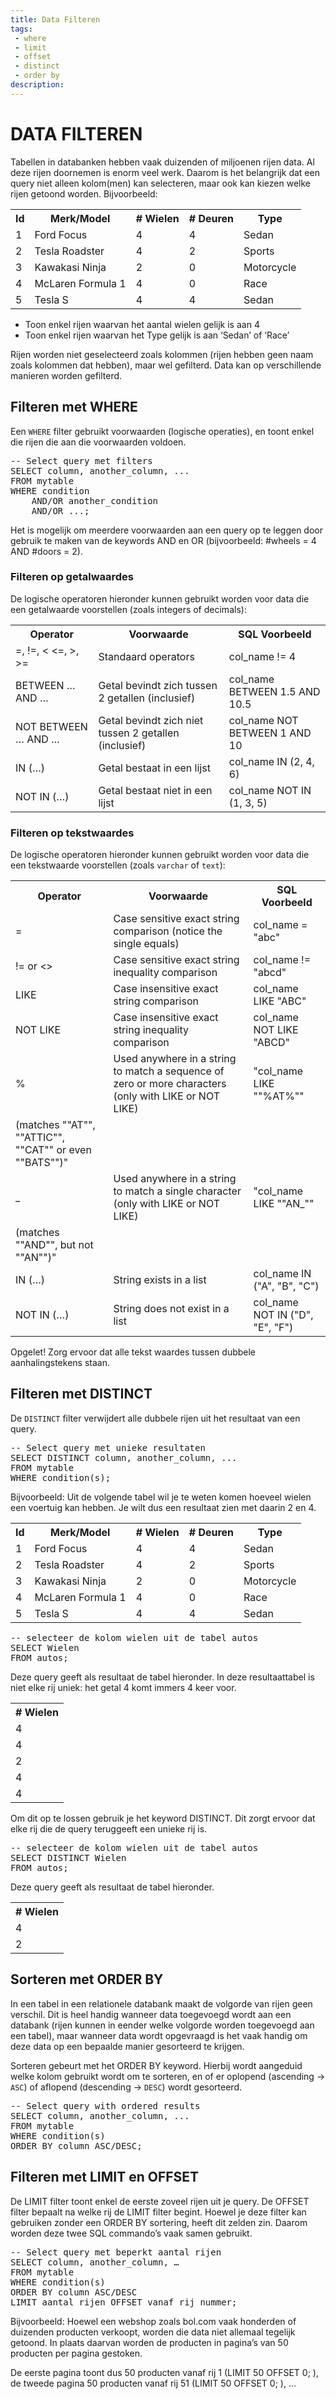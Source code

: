 ```yaml
---
title: Data Filteren
tags: 
 - where
 - limit
 - offset
 - distinct
 - order by
description: 
---
```


# DATA FILTEREN

Tabellen in databanken hebben vaak duizenden of miljoenen rijen data. Al deze rijen doornemen is enorm veel werk. Daarom is het belangrijk dat een query niet alleen kolom(men) kan selecteren, maar ook kan kiezen welke rijen getoond worden. Bijvoorbeeld:


<table>
   <tr>
      <th>Id</th>
      <th>Merk/Model</th>
      <th># Wielen</th>
      <th># Deuren</th>
      <th>Type</th>
   </tr>
   <tr>
      <td>1</td>
      <td>Ford Focus</td>
      <td>4</td>
      <td>4</td>
      <td>Sedan</td>
   </tr>
   <tr>
      <td>2</td>
      <td>Tesla Roadster</td>
      <td>4</td>
      <td>2</td>
      <td>Sports</td>
   </tr>
   <tr>
      <td>3</td>
      <td>Kawakasi Ninja</td>
      <td>2</td>
      <td>0</td>
      <td>Motorcycle</td>
   </tr>
   <tr>
      <td>4</td>
      <td>McLaren Formula 1</td>
      <td>4</td>
      <td>0</td>
      <td>Race</td>
   </tr>
   <tr>
      <td>5</td>
      <td>Tesla S</td>
      <td>4</td>
      <td>4</td>
      <td>Sedan</td>
   </tr>
</table>

 - Toon enkel rijen waarvan het aantal wielen gelijk is aan 4
 - Toon enkel rijen waarvan het Type gelijk is aan ‘Sedan’ of ‘Race’

Rijen worden niet geselecteerd zoals kolommen (rijen hebben geen naam zoals kolommen dat hebben), maar wel gefilterd. Data kan op verschillende manieren worden gefilterd.

## Filteren met WHERE

Een `WHERE` filter gebruikt voorwaarden (logische operaties), en toont enkel die rijen die aan die voorwaarden voldoen.

<pre class="linenums lang-sql">
-- Select query met filters
SELECT column, another_column, ...
FROM mytable
WHERE condition
    AND/OR another_condition
    AND/OR ...;
</pre>

Het is mogelijk om meerdere voorwaarden aan een query op te leggen door gebruik te maken van de keywords AND en OR (bijvoorbeeld: #wheels = 4 AND #doors = 2). 

### Filteren op getalwaardes

De logische operatoren hieronder kunnen gebruikt worden voor data die een getalwaarde voorstellen (zoals integers of decimals):

<table>
   <tr>
      <th>Operator</th>
      <th>Voorwaarde</th>
      <th>SQL Voorbeeld</th>
   </tr>
   <tr>
      <td>=, !=, < <=, >, >=</td>
      <td>Standaard operators</td>
      <td>col_name != 4</td>
   </tr>
   <tr>
      <td>BETWEEN … AND …</td>
      <td>Getal bevindt zich tussen 2 getallen (inclusief)</td>
      <td>col_name BETWEEN 1.5 AND 10.5</td>
   </tr>
   <tr>
      <td>NOT BETWEEN … AND …</td>
      <td>Getal bevindt zich niet tussen 2 getallen (inclusief)</td>
      <td>col_name NOT BETWEEN 1 AND 10</td>
   </tr>
   <tr>
      <td>IN (…)</td>
      <td>Getal bestaat in een lijst</td>
      <td>col_name IN (2, 4, 6)</td>
   </tr>
   <tr>
      <td>NOT IN (…)</td>
      <td>Getal bestaat niet in een lijst</td>
      <td>col_name NOT IN (1, 3, 5)</td>
   </tr>
</table>

### Filteren op tekstwaardes

De logische operatoren hieronder kunnen gebruikt worden voor data die een tekstwaarde voorstellen (zoals `varchar` of `text`):
<table>
   <tr>
      <th>Operator</th>
      <th>Voorwaarde</th>
      <th>SQL Voorbeeld</th>
   </tr>
   <tr>
      <td>=</td>
      <td>Case sensitive exact string comparison (notice the single equals)</td>
      <td>col_name = "abc"</td>
   </tr>
   <tr>
      <td>!= or <></td>
      <td>Case sensitive exact string inequality comparison</td>
      <td>col_name != "abcd"</td>
   </tr>
   <tr>
      <td>LIKE</td>
      <td>Case insensitive exact string comparison</td>
      <td>col_name LIKE "ABC"</td>
   </tr>
   <tr>
      <td>NOT LIKE</td>
      <td>Case insensitive exact string inequality comparison</td>
      <td>col_name NOT LIKE "ABCD"</td>
   </tr>
   <tr>
      <td>%</td>
      <td>Used anywhere in a string to match a sequence of zero or more characters (only with LIKE or NOT LIKE)</td>
      <td>"col_name LIKE ""%AT%""</td>
   </tr>
   <tr>
      <td>(matches ""AT"", ""ATTIC"", ""CAT"" or even ""BATS"")"</td>
   </tr>
   <tr>
      <td>_</td>
      <td>Used anywhere in a string to match a single character (only with LIKE or NOT LIKE)</td>
      <td>"col_name LIKE ""AN_""</td>
   </tr>
   <tr>
      <td>(matches ""AND"", but not ""AN"")"</td>
   </tr>
   <tr>
      <td>IN (…)</td>
      <td>String exists in a list</td>
      <td>col_name IN ("A", "B", "C")</td>
   </tr>
   <tr>
      <td>NOT IN (…)</td>
      <td>String does not exist in a list</td>
      <td>col_name NOT IN ("D", "E", "F")</td>
   </tr>
</table>

Opgelet! Zorg ervoor dat alle tekst waardes tussen dubbele aanhalingstekens staan. 

## Filteren met DISTINCT

De `DISTINCT` filter verwijdert alle dubbele rijen uit het resultaat van een query.

<pre class="linenums lang-sql">
-- Select query met unieke resultaten
SELECT DISTINCT column, another_column, ...
FROM mytable
WHERE condition(s);
</pre>

Bijvoorbeeld:
Uit de volgende tabel wil je te weten komen hoeveel wielen een voertuig kan hebben. Je wilt dus een resultaat zien met daarin 2 en 4.

<table>
   <tr>
      <th>Id</th>
      <th>Merk/Model</th>
      <th># Wielen</th>
      <th># Deuren</th>
      <th>Type</th>
   </tr>
   <tr>
      <td>1</td>
      <td>Ford Focus</td>
      <td>4</td>
      <td>4</td>
      <td>Sedan</td>
   </tr>
   <tr>
      <td>2</td>
      <td>Tesla Roadster</td>
      <td>4</td>
      <td>2</td>
      <td>Sports</td>
   </tr>
   <tr>
      <td>3</td>
      <td>Kawakasi Ninja</td>
      <td>2</td>
      <td>0</td>
      <td>Motorcycle</td>
   </tr>
   <tr>
      <td>4</td>
      <td>McLaren Formula 1</td>
      <td>4</td>
      <td>0</td>
      <td>Race</td>
   </tr>
   <tr>
      <td>5</td>
      <td>Tesla S</td>
      <td>4</td>
      <td>4</td>
      <td>Sedan</td>
   </tr>
</table>

<pre class="linenums lang-sql">
-- selecteer de kolom wielen uit de tabel autos
SELECT Wielen
FROM autos;
</pre>

Deze query geeft als resultaat de tabel hieronder. In deze resultaattabel is niet elke rij uniek: het getal 4 komt immers 4 keer voor.

<table>
   <tr>
      <th> # Wielen</th>
   </tr>
   <tr>
      <td>4</td>
   </tr>
   <tr>
      <td>4</td>
   </tr>
   <tr>
      <td>2</td>
   </tr>
   <tr>
      <td>4</td>
   </tr>
   <tr>
      <td>4</td>
   </tr>
</table>

Om dit op te lossen gebruik je het keyword DISTINCT. Dit zorgt ervoor dat elke rij die de query teruggeeft een unieke rij is. 

<pre class="linenums lang-sql">
-- selecteer de kolom wielen uit de tabel autos
SELECT DISTINCT Wielen
FROM autos;
</pre>

Deze query geeft als resultaat de tabel hieronder.

<table>
   <tr>
      <th> # Wielen</th>
   </tr>
   <tr>
      <td>4</td>
   </tr>
   <tr>
      <td>2</td>
   </tr>
</table>

## Sorteren met ORDER BY

In een tabel in een relationele databank maakt de volgorde van rijen geen verschil. Dit is heel handig wanneer data toegevoegd wordt aan een databank (rijen kunnen in eender welke volgorde worden toegevoegd aan een tabel), maar wanneer data wordt opgevraagd is het vaak handig om deze data op een bepaalde manier gesorteerd te krijgen.

Sorteren gebeurt met het ORDER BY keyword. Hierbij wordt aangeduid welke kolom gebruikt wordt om te sorteren, en of er oplopend (ascending → `ASC`) of aflopend (descending → `DESC`) wordt gesorteerd.

<pre class="linenums lang-sql">
-- Select query with ordered results
SELECT column, another_column, ...
FROM mytable
WHERE condition(s)
ORDER BY column ASC/DESC;
</pre>

## Filteren met LIMIT en OFFSET

De LIMIT filter toont enkel de eerste zoveel rijen uit je query. De OFFSET filter bepaalt na welke rij de LIMIT filter begint. 
Hoewel je deze filter kan gebruiken zonder een ORDER BY sortering, heeft dit zelden zin. Daarom worden deze twee SQL commando’s vaak samen gebruikt.

<pre class="linenums lang-sql">
-- Select query met beperkt aantal rijen
SELECT column, another_column, … 
FROM mytable
WHERE condition(s)
ORDER BY column ASC/DESC
LIMIT aantal_rijen OFFSET vanaf_rij_nummer;
</pre>

Bijvoorbeeld:
Hoewel een webshop zoals bol.com vaak honderden of duizenden producten verkoopt, worden die data niet allemaal tegelijk getoond. In plaats daarvan worden de producten in pagina’s van 50 producten per pagina gestoken.

De eerste pagina toont dus 50 producten vanaf rij 1 (LIMIT 50 OFFSET 0; ), de tweede pagina 50 producten vanaf rij 51 (LIMIT 50 OFFSET 0; ), …
